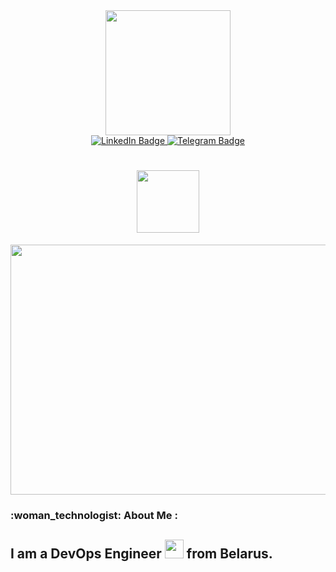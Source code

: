 <div id="header" align="center">
  <img src="https://i.giphy.com/media/v1.Y2lkPTc5MGI3NjExZ2F1dXZqdTh4YXVtdmN5dGNocXp5bzFkMmUzYXo2dGNqdnVpZnI2cSZlcD12MV9pbnRlcm5hbF9naWZfYnlfaWQmY3Q9cw/kje0rsDyVEMEzQLPol/giphy.gif" width="200"/>  
</div>
<div id="badges" align="center">
 <a href="https://www.linkedin.com/in/%D0%BC%D0%B0%D0%BA%D1%81%D0%B8%D0%BC-%D0%BA%D0%B8%D1%80%D0%B8%D0%BB%D1%91%D0%BD%D0%BE%D0%BA-226208268/">
  <img src="https://img.shields.io/badge/LinkedIn-blue?style=for-the-badge&logo=linkedin&logoColor=white" alt="LinkedIn Badge"/>
</a>
<a href="https://t.me/Grackman">
  <img src="https://img.shields.io/badge/Telegram-black?style=for-the-badge&logo=telegram&logoColor=white" alt="Telegram Badge"/>
</a>
 <br> <img src="https://komarev.com/ghpvc/?username=Grackman&style=flat-square&color=blue" alt=""/ > </br>
  <h1>
  <img src="https://i.giphy.com/media/v1.Y2lkPTc5MGI3NjExNXBoajNpeTlyYXo5YWF4a2JhdnAzcWppcmR0MGM3amE1MDRkZnJiZiZlcD12MV9pbnRlcm5hbF9naWZfYnlfaWQmY3Q9dHM/WsvbZxS6Se8wAa41p2/giphy.gif" width="100px"/>
</h1>
</div>
<!--
О себе
-->
<div align="center">
  <img src="https://i.giphy.com/media/v1.Y2lkPTc5MGI3NjExZG4wajZ0MHBvcGcyZWV4ZTNpYjdzZ3dleDlyaXNxYmEzNjVqd2k3OCZlcD12MV9pbnRlcm5hbF9naWZfYnlfaWQmY3Q9Zw/2sbLlG7XNuzzeVKvw0/giphy.gif" width="600" height="400"/>
</div>
<h3> :woman_technologist: About Me :
  <h2> I am a DevOps Engineer <img src="https://media.giphy.com/media/WUlplcMpOCEmTGBtBW/giphy.gif" width="30"> from Belarus.
  </h2>
</h3>
